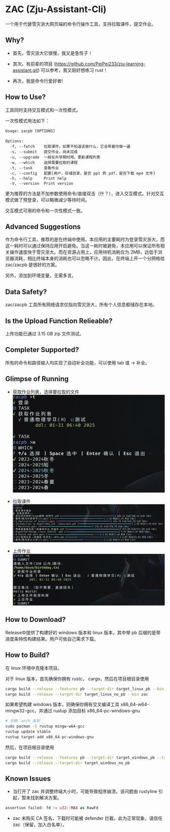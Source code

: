 # ZAC (Zju-Assistant-Cli)

一个用于代替雪灾浙大网页端的命令行操作工具，支持拉取课件，提交作业。

## Why?

* 首先，雪灾浙大它很慢，我又是急性子！

* 其次，有前辈的项目 (<https://github.com/PeiPei233/zju-learning-assistant.git>) 可以参考，我又刚好想练习 rust！
* 再次，我是命令行爱好者!

## How to Use?

工具同时支持交互模式和一次性模式。

一次性模式用法如下：

```help
Usage: zacpb [OPTIONS]

Options:
  -f, --fetch    拉取课件。如果不知道该做什么，它会带着你做一遍
  -s, --submit   提交作业，尚未完成
  -u, --upgrade  一般在升学期时用，更新课程列表
  -w, --which    选择需要拉取的课程
  -t, --task     查看作业
  -c, --config   配置[用户，存储目录，是否 ppt 转 pdf，是否下载 mp4 文件]
  -h, --help     Print help
  -V, --version  Print version
```

更为推荐的方法是不加参数使用命令/直接双击（什？），进入交互模式。针对交互模式做了预登录，可以略微减少等待时间。

交互模式可用的命令和一次性模式一致。

## Advanced Suggestions

作为命令行工具，推荐的是在终端中使用。本应用的主要耗时为登录雪灾浙大，而这一耗时可以通过保持应用开启避免。当这一耗时被避免，本应用可以保证所有相关操作速度快于雪灾浙大。而在资源占用上，应用待机消耗仅为 2MB，远低于浏览器消耗，相比终端本身的消耗也可以忽略不计。因此，在终端上开一个分网格给 zac/zacpb 是很好的方案。

另外，添加到环境变量，无需多言。

## Data Safety?

zac/zacpb 工具所有网络请求仅指向雪灾浙大，所有个人信息都储存在本地。

## Is the Upload Function Relieable?

上传功能已通过 3.15 GB zip 文件测试。

## Completer Supported?

所有的命令和路径输入均实现了自动补全功能，可以使用 tab 或 → 补全。

## Glimpse of Running

* 获取作业列表，选择要拉取的文件
![alt text](./figures/task-which.png)

* 拉取课件
![alt text](./figures/fetch.png)
* 上传作业
![alt text](./figures/submit.png)

## How to Download?

Release中提供了构建好的 windows 版本和 linux 版本，其中带 pb 后缀的是带进度条特性构建结果。用户可依自己需求下载。

## How to Build?

在 linux 环境中克隆本项目。

对于 linux 版本，首先确保你拥有 rustc， cargo，然后在项目根目录使用

```bash
cargo build --release --features pb --target-dir target_linux_pb --bin zacpb
cargo build --release --target-dir target_linux_no_pb --bin zac
```

如果希望构建 windows 版本，则确保你拥有交叉编译工具 x86_64-w64-mingw32-gcc，并通过 rustup 添加目标 x86_64-pc-windows-gnu

```bash
# 示例：arch 系列
sudo pacman -S rustup mingw-w64-gcc
rustup update stable
rustup target add x86_64-pc-windows-gnu
```

然后，在项目根目录使用

```bash
cargo build --release --features pb --target-dir target_windows_pb --target x86_64-pc-windows-gnu --bin zacpb
cargo build --release --target-dir target_windows_no_pb
```

## Known Issues

* 当打开了 zac 并调整终端大小时，可能导致程序崩溃。该问题由 rustyline 引起，暂未找到解决方案。

```rust
assertion failed: fd != u32::MAX as RawFd
```

* zac 未购买 CA 签名，下载时可能被 defender 拦截，此为正常现象，请信任 zac（保留，加入白名单）。
